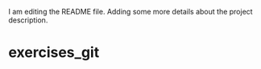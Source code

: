I am editing the README file. Adding some more details about the project description.
# exercises_git
